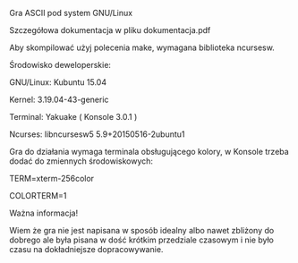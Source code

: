 Gra ASCII pod system GNU/Linux

Szczegółowa dokumentacja w pliku dokumentacja.pdf


Aby skompilować użyj polecenia make, wymagana biblioteka ncursesw.

Środowisko deweloperskie:

GNU/Linux: Kubuntu 15.04

Kernel: 3.19.04-43-generic

Terminal: Yakuake ( Konsole 3.0.1 )

Ncurses: libncursesw5 5.9+20150516-2ubuntu1


Gra do działania wymaga terminala obsługującego kolory, w Konsole trzeba dodać do zmiennych środowiskowych:

TERM=xterm-256color

COLORTERM=1

Ważna informacja!


Wiem że gra nie jest napisana w sposób idealny albo nawet zbliżony do dobrego ale była pisana w dość krótkim przedziale czasowym i nie było czasu na dokładniejsze dopracowywanie.
